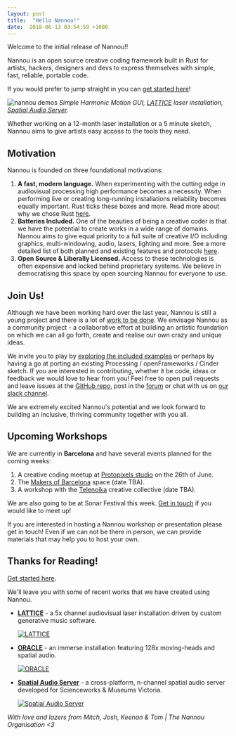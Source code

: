 ```yaml
---
layout: post
title:  "Hello Nannou!"
date:  2018-06-13 03:54:59 +1000
---
```


Welcome to the initial release of Nannou!!

Nannou is an open source creative coding framework built in Rust for artists, hackers, designers and devs to express themselves with simple, fast, reliable, portable code.

If you would prefer to jump straight in you can [get started here](https://github.com/nannou-org/nannou#getting-started)!

![nannou demos](https://i.imgur.com/m7Cba72.png)
*Simple Harmonic Motion GUI, [LATTICE](https://www.mindbuffer.net/#/lattice/) laser installation, [Spatial Audio Server](https://github.com/museumsvictoria/spatial_audio_server).*

Whether working on a 12-month laser installation or a 5 minute sketch, Nannou aims to give artists easy access to the tools they need.

## Motivation

Nannou is founded on three foundational motivations:

1. **A fast, modern language.** When experimenting with the cutting edge in audiovisual processing high performance becomes a necessity. When performing live or creating long-running installations reliability becomes equally important. Rust ticks these boxes and more. Read more about why we chose Rust [here](https://github.com/nannou-org/nannou#why-rust).
2. **Batteries Included.** One of the beauties of being a creative coder is that we have the potential to create works in a wide range of domains. Nannou aims to give equal priority to a full suite of creative I/O including graphics, multi-windowing, audio, lasers, lighting and more. See a more detailed list of both planned and existing features and protocols [here](https://github.com/nannou-org/nannou#goals).
3. **Open Source & Liberally Licensed.** Access to these technologies is often expensive and locked behind proprietary systems. We believe in democratising this space by open sourcing Nannou for everyone to use.

## Join Us!

Although we have been working hard over the last year, Nannou is still a young project and there is a lot of [work to be done](https://github.com/nannou-org/nannou#goals). We envisage Nannou as a community project - a collaborative effort at building an artistic foundation on which we can all go forth, create and realise our own crazy and unique ideas.

We invite you to play by [exploring the included examples](https://github.com/nannou-org/nannou#nannou-examples) or perhaps by having a go at porting an existing Processing / openFrameworks / Cinder sketch. If you are interested in contributing, whether it be code, ideas or feedback we would love to hear from you! Feel free to open pull requests and leave issues at the [GitHub repo](https://github.com/nannou-org/nannou), post in the [forum](http://forum.nannou.cc) or chat with us on [our slack channel](https://nannou.slack.com).

We are extremely excited Nannou's potential and we look forward to building an inclusive, thriving community together with you all.

## Upcoming Workshops

We are currently in **Barcelona** and have several events planned for the coming weeks:

1. A creative coding meetup at [Protopixels studio](https://protopixel.net/) on the 26th of June.
2. The [Makers of Barcelona](http://www.mob-barcelona.com/) space (date TBA).
3. A workshop with the [Telenoika](http://www.telenoika.net/) creative collective (date TBA).

We are also going to be at Sonar Festival this week. [Get in touch](contact@nannou.cc) if you would like to meet up!

If you are interested in hosting a Nannou workshop or presentation please get in touch! Even if we can not be there in person, we can provide materials that may help you to host your own.

## Thanks for Reading!

[Get started here](https://github.com/nannou-org/nannou/tree/readme#getting-started).

We'll leave you with some of recent works that we have created using Nannou.

- [**LATTICE**](https://www.mindbuffer.net/#/lattice/) - a 5x channel audiovisual laser installation driven by custom generative music software.

  [![LATTICE](https://static1.squarespace.com/static/598bcd9f6b8f5b57cf8691fb/5990e9399f74563f0321c76a/599116bce4fcb5badd8955e3/1527498906098/19679168_10155445797492716_3441482789834233679_o.jpg?format=1000w)](https://www.mindbuffer.net/#/lattice/)

- [**ORACLE**](https://www.mindbuffer.net/#/oracle/) - an immerse installation featuring 128x moving-heads and spatial audio.

  [![ORACLE](https://i.imgur.com/lbPKPDl.png)](https://www.mindbuffer.net/#/oracle/)

- [**Spatial Audio Server**](https://github.com/museumsvictoria/spatial_audio_server) - a cross-platform, n-channel spatial audio server developed for Scienceworks & Museums Victoria.

  [![Spatial Audio Server](https://camo.githubusercontent.com/49c023f616f3aa81b381d6cd24582c17e79309b2/68747470733a2f2f696d6775722e636f6d2f3271584a746a632e706e67)](https://github.com/museumsvictoria/spatial_audio_server)

*With love and lazers from Mitch, Josh, Keenan & Tom | The Nannou Organisation <3*
